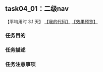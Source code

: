 ## task04_01：二级nav

【平均用时 3.1 天】
[【我的代码】](https://github.com/wangsiyuan233/MyDemo/blob/master/task04/01/task04_01.html)
[【效果预览】](https://wangsiyuan233.cn/MyDemo/task04/01/task04_01.html)

### 任务目的


### 任务描述


### 任务注意事项











